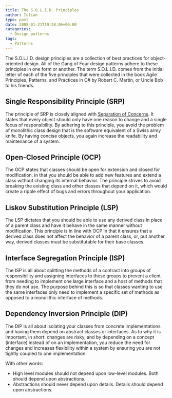 ```yaml
---
title: The S.O.L.I.D. Principles
author: Iulian
type: post
date: 2008-01-21T19:58:06+00:00
categories:
  - Design patterns
tags:
  - Patterns
---
```

The S.O.L.I.D. design principles are a collection of best practices for object-oriented design. All of the Gang of Four design patterns adhere to these principles in one form or another. The term S.O.L.I.D. comes from the initial letter of each of the five principles that were collected in the book Agile Principles, Patterns, and Practices in C# by Robert C. Martin, or Uncle Bob to his friends.

## Single Responsibility Principle (SRP)

The principle of SRP is closely aligned with [Separation of Concerns](https://en.wikipedia.org/wiki/Separation_of_concerns). It states that every object should only have one reason to change and a single focus of responsibility. By adhering to this principle, you avoid the problem of monolithic class design that is the software equivalent of a Swiss army knife. By having concise objects, you again increase the readability and maintenance of a system.

## Open-Closed Principle (OCP)

The OCP states that classes should be open for extension and closed for modification, in that you should be able to add new features and extend a class without changing its internal behavior. The principle strives to avoid breaking the existing class and other classes that depend on it, which would create a ripple effect of bugs and errors throughout your application.

## Liskov Substitution Principle (LSP)

The LSP dictates that you should be able to use any derived class in place of a parent class and have it behave in the same manner without modification. This principle is in line with OCP in that it ensures that a derived class does not affect the behavior of a parent class, or, put another way, derived classes must be substitutable for their base classes.

## Interface Segregation Principle (ISP)

The ISP is all about splitting the methods of a contract into groups of responsibility and assigning interfaces to these groups to prevent a client from needing to implement one large interface and a host of methods that they do not use. The purpose behind this is so that classes wanting to use the same interfaces only need to implement a specific set of methods as opposed to a monolithic interface of methods.

## Dependency Inversion Principle (DIP)

The DIP is all about isolating your classes from concrete implementations and having them depend on abstract classes or interfaces. As to why it is important, in short: changes are risky, and by depending on a concept (interface) instead of on an implementation, you reduce the need for changes and increases flexibility within a system by ensuring you are not tightly coupled to one implementation.

With other words:

* High level modules should not depend upon low-level modules. Both should depend upon abstractions.
* Abstractions should never depend upon details. Details should depend upon abstractions.

